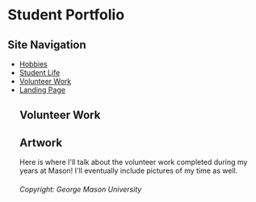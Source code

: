 
<body>
<h1> Student Portfolio </h1>
  <h2> Site Navigation </h2>
<nav>
    <ul>
      <li><a href="https://mswartze-creator.github.io/Hobbies/">Hobbies</a>
      <li><a href="https://mswartze-creator.github.io/Student-Life/">Student Life</a>
      <li><a href="https://mswartze-creator.github.io/Volunteer-Work/">Volunteer Work</a>
      <li><a href="https://mswartze-creator.github.io/Student-Portfolio/">Landing Page</a>

<h1>Volunteer Work</h1>
<h2>Artwork</h2>
<p>Here is where I'll talk about the volunteer work completed during my years at Mason! I'll eventually include pictures of my time as well.</p>


<footer> <h6> Copyright: George Mason University </h6> </footer>
